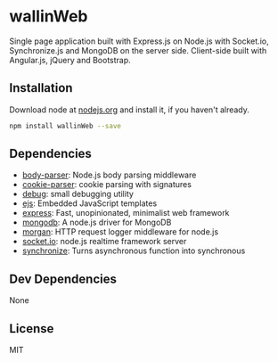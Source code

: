 # wallinWeb 

Single page application built with Express.js on Node.js with Socket.io, Synchronize.js and MongoDB on the server side. Client-side built with Angular.js, jQuery and Bootstrap.

## Installation

Download node at [nodejs.org](http://nodejs.org) and install it, if you haven't already.

```sh
npm install wallinWeb --save
```

## Dependencies

- [body-parser](https://github.com/expressjs/body-parser): Node.js body parsing middleware
- [cookie-parser](https://github.com/expressjs/cookie-parser): cookie parsing with signatures
- [debug](https://github.com/visionmedia/debug): small debugging utility
- [ejs](https://github.com/mde/ejs): Embedded JavaScript templates
- [express](https://github.com/strongloop/express): Fast, unopinionated, minimalist web framework
- [mongodb](https://github.com/mongodb/node-mongodb-native): A node.js driver for MongoDB
- [morgan](https://github.com/expressjs/morgan): HTTP request logger middleware for node.js
- [socket.io](https://github.com/Automattic/socket.io): node.js realtime framework server
- [synchronize](https://github.com/wallindev/wallin-web): Turns asynchronous function into synchronous

## Dev Dependencies


None

## License

MIT
